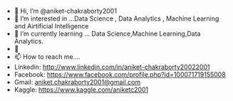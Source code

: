 - 👋 Hi, I’m @aniket-chakraborty2001
- 👀 I’m interested in ...Data Science , Data Analytics , Machine Learning and Airtificial Intelligence
- 🌱 I’m currently learning ... Data Science,Machine Learning,Data Analytics. 
- 💞
- 📫 How to reach me....
- Linkedin: http://www.linkedin.com/in/aniket-chakraborty20022001
- Facebook: https://www.facebook.com/profile.php?id=100071719155008
- Gmail: aniket.chakraborty2001@gmail.com
-  Kaggle: https://www.kaggle.com/aniketc2001
<!---
aniket-chakraborty2001/aniket-chakraborty2001 is a ✨ special ✨ repository because its `README.md` (this file) appears on your GitHub profile.
You can click the Preview link to take a look at your changes.
--->
